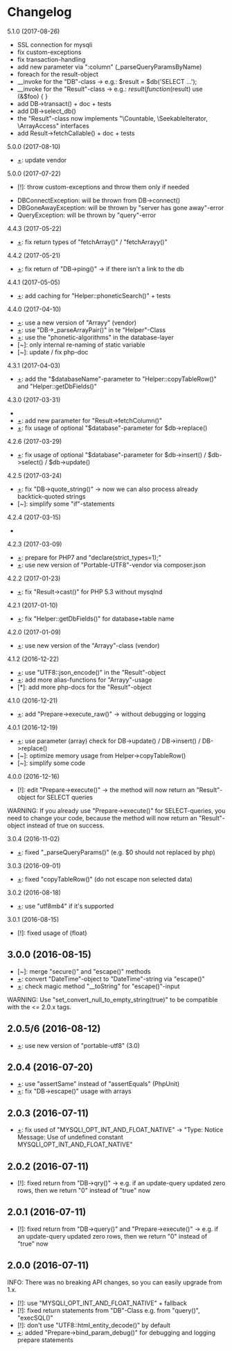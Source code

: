 Changelog
=========

5.1.0 (2017-08-26)

- SSL connection for mysqli
- fix custom-exceptions
- fix transaction-handling
- add new parameter via ":column" (_parseQueryParamsByName)
- foreach for the result-object
- __invoke for the "DB"-class -> e.g.: $result = $db('SELECT ...');
- __invoke for the "Result"-class -> e.g.: $result(function ($result) use (&$foo) { }
- add DB->transact() + doc + tests
- add DB->select_db()
- the "Result"-class now implements "\Countable, \SeekableIterator, \ArrayAccess" interfaces
- add Result->fetchCallable() + doc + tests

5.0.0 (2017-08-10)

* [+]: update vendor

5.0.0 (2017-07-22)

* [!]: throw custom-exceptions and throw them only if needed

- DBConnectException: will be thrown from DB->connect()
- DBGoneAwayException: will be thrown by "server has gone away"-error
- QueryException: will be thrown by "query"-error

4.4.3 (2017-05-22)

* [+]: fix return types of "fetchArray()" / "fetchArrayy()"

4.4.2 (2017-05-21)

* [+]: fix return of "DB->ping()" -> if there isn't a link to the db

4.4.1 (2017-05-05)

* [+]: add caching for "Helper::phoneticSearch()" + tests

4.4.0 (2017-04-10)

* [+]: use a new version of "Arrayy" (vendor)
* [+]: use "DB->_parseArrayPair()" in te "Helper"-Class
* [+]: use the "phonetic-algorithms" in the database-layer
* [~]: only internal re-naming of static variable
* [~]: update / fix php-doc

4.3.1 (2017-04-03)

* [+]: add the "$databaseName"-parameter to "Helper::copyTableRow()" and "Helper::getDbFields()"

4.3.0 (2017-03-31)

* [+]: add "Result->fetchAllColumn()"
* [+]: add new parameter for "Result->fetchColumn()"
* [+]: fix usage of optional "$database"-parameter for $db->replace()

4.2.6 (2017-03-29)

* [+]: fix usage of optional "$database"-parameter for $db->insert() / $db->select() / $db->update()

4.2.5 (2017-03-24)

* [+]: fix "DB->quote_string()" -> now we can also process already backtick-quoted strings
* [~]: simplify some "if"-statements

4.2.4 (2017-03-15)

* [+]: optimize "DB->escape()"

4.2.3 (2017-03-09)

* [+]: prepare for PHP7 and "declare(strict_types=1);"
* [+]: use new version of "Portable-UTF8"-vendor via composer.json

4.2.2 (2017-01-23)

* [+]: fix "Result->cast()" for PHP 5.3 without mysqlnd

4.2.1 (2017-01-10)

* [+]: fix "Helper::getDbFields()" for database+table name

4.2.0 (2017-01-09)

* [+]: use new version of the "Arrayy"-class (vendor)

4.1.2 (2016-12-22)

* [+]: use "UTF8::json_encode()" in the "Result"-object
* [+]: add more alias-functions for "Arrayy"-usage
* [*]: add more php-docs for the "Result"-object

4.1.0 (2016-12-21)

* [+]: add "Prepare->execute_raw()" -> without debugging or logging

4.0.1 (2016-12-19)

* [+]: use parameter (array) check for DB->update() / DB->insert() / DB->replace()
* [~]: optimize memory usage from Helper->copyTableRow()
* [~]: simplify some code

4.0.0 (2016-12-16)

* [!]: edit "Prepare->execute()" -> the method will now return an "Result"-object for SELECT queries

WARNING: If you already use "Prepare->execute()" for SELECT-queries, you need to change your code, 
         because the method will now return an "Result"-object instead of true on success.

3.0.4 (2016-11-02)

* [+]: fixed "_parseQueryParams()" (e.g. $0 should not replaced by php)

3.0.3 (2016-09-01)

* [+]: fixed "copyTableRow()" (do not escape non selected data)

3.0.2 (2016-08-18)

* [+]: use "utf8mb4" if it's supported

3.0.1 (2016-08-15)

* [!]: fixed usage of (float)

3.0.0 (2016-08-15)
------------------

* [~]: merge "secure()" and "escape()" methods
* [+]: convert "DateTime"-object to "DateTime"-string via "escape()"
* [+]: check magic method "__toString" for "escape()"-input

WARNING: Use "set_convert_null_to_empty_string(true)" to be compatible with the <= 2.0.x tags.

2.0.5/6 (2016-08-12)
------------------

* [+]: use new version of "portable-utf8" (3.0)

2.0.4 (2016-07-20)
------------------

* [+]: use "assertSame" instead of "assertEquals" (PhpUnit)
* [+]: fix "DB->escape()" usage with arrays

2.0.3 (2016-07-11)
------------------

* [+]: fix used of "MYSQLI_OPT_INT_AND_FLOAT_NATIVE"
        -> "Type: Notice Message: Use of undefined constant MYSQLI_OPT_INT_AND_FLOAT_NATIVE"


2.0.2 (2016-07-11)
------------------

* [!]: fixed return from "DB->qry()"
        -> e.g. if an update-query updated zero rows, then we return "0" instead of "true" now


2.0.1 (2016-07-11)
------------------

 * [!]: fixed return from "DB->query()" and "Prepare->execute()"
        -> e.g. if an update-query updated zero rows, then we return "0" instead of "true" now


2.0.0 (2016-07-11)
------------------

INFO: There was no breaking API changes, so you can easily upgrade from 1.x.

 * [!]: use "MYSQLI_OPT_INT_AND_FLOAT_NATIVE" + fallback
 * [!]: fixed return statements from "DB"-Class e.g. from "query()", "execSQL()"
 * [!]: don't use "UTF8::html_entity_decode()" by default
 * [+]: added "Prepare->bind_param_debug()" for debugging and logging prepare statements
